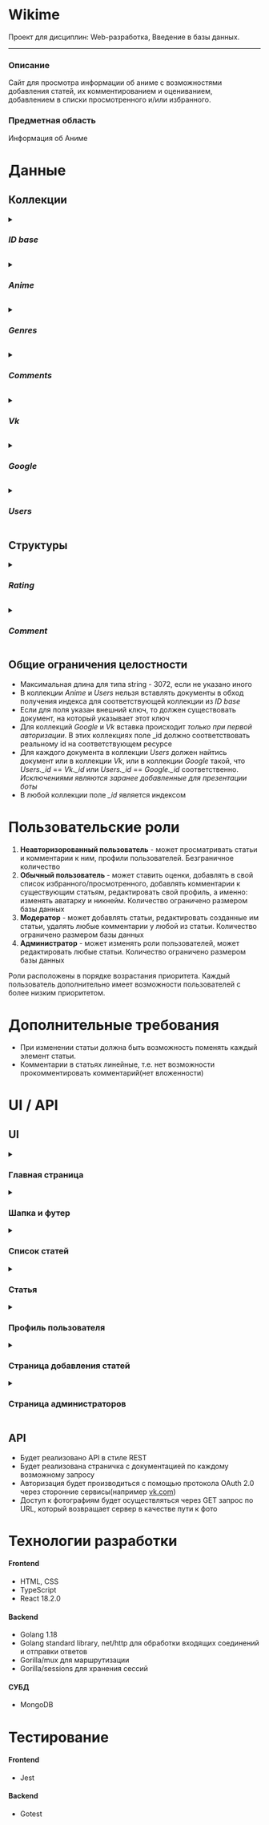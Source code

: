# Wikime
Проект для дисциплин: Web-разработка, Введение в базы данных.
***
### Описание
Сайт для просмотра информации об аниме с возможностями добавления статей, их комментированием и оцениванием, добавлением в списки просмотренного и/или избранного.

### Предметная область
Информация об Аниме

# Данные
## Коллекции

_<details><summary><h3>ID base</h3></summary>_
  <p>
	  Коллекция нужна для хранения последнего индекса в коллекциях _Anime_ и _Users_.

| Название атрибута | Тип | Ограничения | PR | Внешний ключ для |
| ------------------ | :---: | :-----------: | :--: | :----------------: |
| \_id | string| can only be one of: "anime", "user" | + | |
| seq | int | >0 | | _Anime.\_id_ OR _Users.\_id_ 
  </p>
</details>


_<details><summary><h3>Anime</h3></summary>_
  <p> 
Коллекция для хранения наполнения статей.

| Название атрибута | Тип | Ограничения | PR | Внешний ключ для |
| ------------------ | :---: | :-----------: | :--: | :----------------: |
| \_id | int | >0, not null|  + | _Comments.\_id_    |
| Title| string | not null, len>0| | | |
| Origin Title | string | not null, len>0| | |
| Genres | string[], _*index*_ | not null, one of the _Genres.Genre_| | |
| Description | string | | | |
| Poster | string, path to img | must be valid, points to an existing file | | |
| Images | string[] | must be valid, points to an existing file | | |
| URLs | string[] | | | |
| Director | string | | | |
| Date Added | date | not null | | |
| Release date | date | | | |
| Author | int | >0, not null | | _Users.\_id_ |
| Rating | _Rating_ struct, _*index*_ | not null | | |
</p>
</details>

_<details><summary><h3>Genres</h3></summary>_
  <p> 
Коллекция для хранения жанров.

| Название атрибута | Тип | Ограничения | PR | Внешний ключ для |
| ------------------ | :---: | :-----------: | :--: | :----------------: |
| \_id | ObjectId | | + | |
| Genre | string, _*index*_ | not null| | |
</p>
</details>

_<details><summary><h3>Comments</h3></summary>_
<p> 
Коллекция для хранения комментариев.

| Название атрибута | Тип | Ограничения | PR | Внешний ключ для |
| ------------------|:---:|:-----------:|:--:|:----------------:|
| \_id | int | >0, not null | + | 
| Comments | _Comment_ struct[] | not null
</p>
</details>

_<details><summary><h3>Vk</h3></summary>_
<p> 
Коллекция для сопоставления id пользователя с сайта  <a href="https://vk.com/">vk.com</a> с внутренним id в приложении.

| Название атрибута | Тип | Ограничения | PR | Внешний ключ для |
| ------------------|:---:|:-----------:|:--:|:----------------:|
| \_id | int | >0, not null, valid vk user id | + |
| Inner Id | int | >0, not null | | _Users.\_id_
</p>
</details>
	  
_<details><summary><h3>Google</h3></summary>_
<p> 
Коллекция для сопоставления id пользователя с сайта  <a href="https://google.com/">google.com</a> с внутренним id в приложении.

| Название атрибута | Тип | Ограничения | PR | Внешний ключ для |
| ------------------|:---:|:-----------:|:--:|:----------------:|
| \_id | int | >0, not null, valid vk user id | + |
| Inner Id | int | >0, not null | | _Users.\_id_
</p>
</details>

_<details><summary><h3>Users</h3></summary>_
<p> 
Коллекция для хранения информации о пользователях.

| Название атрибута | Тип | Ограничения | PR | Внешний ключ для |
| ------------------|:---:|:-----------:|:--:|:----------------:|
| \_id | int | >0, not null | + | |
| Nickname | string | len > 0, not null 
| Photo | string, path to img | must be valid, points to an existing file
| Role  | string | not null, can only be one of: "admin", "moder", "user"
| Favorites | int[] | not null, length can be equal to 0 | | _Anime.\_id_
| Viewed | int[] | not null, length can be equal to 0 | | _Anime.\_id_
| Added | int[] | not null, length can be equal to 0 | | _Anime.\_id_
	  
</p>
</details>


## Структуры
_<details><summary><h3>Rating</h3></summary>_
<p> 
В каждом поле хранится количество соответствующих оценок.

| Название атрибута | Тип | Ограничения | Внешний ключ для |
| ------------------|:---:|:-----------:|:----------------:|
| Five | int | >=0, not null | |
| Four | int | >=0, not null | |
| There | int | >=0, not null | |
| Two | int | >=0, not null | |
| One | int | >=0, not null | |
| InFavorites | int | >=0, not null | | 
</p>
</details>

_<details><summary><h3>Comment</h3></summary>_
<p> 

| Название атрибута | Тип | Ограничения | Внешний ключ для |
| ------------------|:---:|:-----------:|:----------------:|
| \_id | ObjectId | | |
| User Id | int | >0, not null | _Users\_.id_
| Message | string | len > 0, not null | |
| DateTime | date | not null |
	  
</p>
</details>

## Общие ограничения целостности
  - Максимальная длина для типа string - 3072, если не указано иного
  - В коллекции _Anime_ и _Users_ нельзя вставлять документы в обход получения индекса для соответствующей коллекции из _ID base_
  - Если для поля указан внешний ключ, то должен существовать документ, на который указывает этот ключ
  - Для коллекций _Google_ и _Vk_ вставка происходит _*только при первой авторизации*_. В этих коллекциях поле \_id должно соответствовать реальному id на соответствующем ресурсе
  - Для каждого документа в коллекции _Users_ должен найтись документ или в коллекции _Vk_, или в коллекции _Google_ такой, что _Users.\_id_ == _Vk.\_id_ или _Users.\_id_ == _Google.\_id_ соответственно. _Исключениями являются заранее добавленные для презентации боты_
  - В любой коллекции поле _\_id_ является индексом

# Пользовательские роли
1. **Неавторизорованный пользователь** - может просматривать статьи и комментарии к ним, профили пользователей. Безграничное количество
2. **Обычный пользователь** - может ставить оценки, добавлять в свой список избранного/просмотренного, добавлять комментарии к существующим статьям, редактировать свой профиль, а именно: изменять аватарку и никнейм. Количество ограничено размером базы данных
3. **Модератор** - может добавлять статьи, редактировать созданные им статьи, удалять любые комментарии у любой из статьи. Количество ограничено размером базы данных
4. **Администратор** - может изменять роли пользователей, может редактировать любые статьи. Количество ограничено размером базы данных

Роли расположены в порядке возрастания приоритета. Каждый пользователь дополнительно имеет возможности пользователей с более низким приоритетом.

# Дополнительные требования

  - При изменении статьи должна быть возможность поменять каждый элемент статьи.
  - Комментарии в статьях линейные, т.е. нет возможности прокомментировать комментарий(нет вложенности)



# UI / API
## UI

<details><summary><h3>Главная страница</h3></summary>
  <p> 
	  Минимальный набор информации с красивым оформлением. Будет показан красивый банер с одной из статей(статья раз в 24 часа случайно выбирается из популярных статей) и список популярнейших статей. Банер и список кликабельны.
  </p>
</details>

<details><summary><h3>Шапка и футер</h3></summary>
  <p> 
	  В шапке будет представлена ссылка для перехода на главную страницу, строка поиска статьи по определенному аниме, кнопка для авторизации, а также, в зависимости от роли пользователя, кнопки для добавления статей и управления списками модераторов и администраторов.<br> В футере будут разнообразные ссылки.
	  
  </p>
</details>

<details><summary><h3>Список статей</h3></summary>
  <p> 
	  Будет отображаться список статей с возможностью выборки статей в определенных жанрах их последующей сортировкой по рейтингу/дате обновления/дате выхода/популярности. Смотреть статьи можно в двух вариантах: таблицей или списком.
  </p>
</details>

<details><summary><h3>Статья</h3></summary>
  <p> 
	 На странице будут представлены: название, общая информация о тайтле, постер, оценки, средняя оценка, арты/кадры, комментарии.
  </p>
</details>

<details><summary><h3>Профиль пользователя</h3></summary>
  <p> 
	  На этой странице будут отображаться никнейм и аватарка, а также списки избранного и просмотренно данного пользователя. Если пользователь на странице своего аккаунта, то будут отображаться кнопки для изменения аватарки и никнейма. 
  </p>
</details>

<details><summary><h3>Страница добавления статей</h3></summary>
  <p> 
      Будут отображаться поля для заполнения новой статьи.
  </p>
</details>

<details><summary><h3>Страница администраторов</h3></summary>
  <p> 
      Страница нужна для управления модераторским и администраторским составом. Для управления будут представлены два списка(список админов и список модераторов) с возможностью добавления пользователей в список и удаления неугодных из него. Доступна только для пользователей с ролью "admin".
  </p>
</details>

## API
  - Будет реализовано API в стиле REST
  - Будет реализована страничка с документацией по каждому возможному запросу
  - Авторизация будет производиться с помощью протокола OAuth 2.0 через сторонние сервисы(например [vk.com](https://vk.com/)) 
  - Доступ к фотографиям будет осуществляться через GET запрос по URL, который возвращает сервер в качестве пути к фото

# Технологии разработки
#### Frontend
  - HTML, CSS
  - TypeScript
  - React 18.2.0

#### Backend
  - Golang 1.18
  - Golang standard library, net/http для обработки входящих соединений и отправки ответов
  - Gorilla/mux для маршрутизации
  - Gorilla/sessions для хранения сессий

#### СУБД
  - MongoDB

# Тестирование
#### Frontend
  - Jest
#### Backend
  - Gotest
